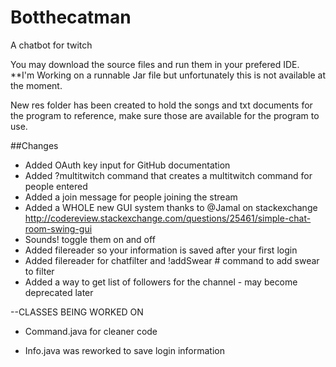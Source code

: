 # Botthecatman
A chatbot for twitch

You may download the source files and run them in your prefered IDE.
**I'm Working on a runnable Jar file but unfortunately this is not available at the moment.

New res folder has been created to hold the songs and txt documents for the program to reference, 
make sure those are available for the program to use.

##Changes

- Added OAuth key input for GitHub documentation
- Added ?multitwitch command that creates a multitwitch command for people entered
- Added a join message for people joining the stream
- Added a WHOLE new GUI system thanks to @Jamal on stackexchange http://codereview.stackexchange.com/questions/25461/simple-chat-room-swing-gui 
- Sounds! toggle them on and off
- Added filereader so your information is saved after your first login
- Added filereader for chatfilter and !addSwear # command to add swear to filter
- Added a way to get list of followers for the channel - may become deprecated later

--CLASSES BEING WORKED ON
* Command.java for cleaner code
- Info.java was reworked to save login information
